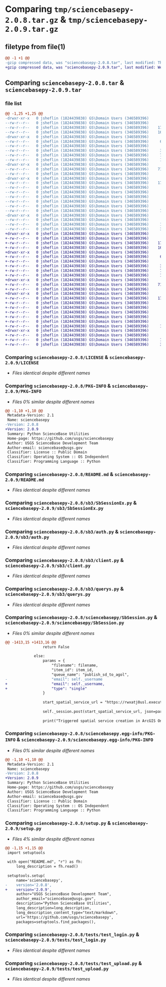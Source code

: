 # Comparing `tmp/sciencebasepy-2.0.8.tar.gz` & `tmp/sciencebasepy-2.0.9.tar.gz`

## filetype from file(1)

```diff
@@ -1 +1 @@
-gzip compressed data, was "sciencebasepy-2.0.8.tar", last modified: Thu Oct 20 21:38:24 2022, max compression
+gzip compressed data, was "sciencebasepy-2.0.9.tar", last modified: Wed Dec  7 19:50:54 2022, max compression
```

## Comparing `sciencebasepy-2.0.8.tar` & `sciencebasepy-2.0.9.tar`

### file list

```diff
@@ -1,25 +1,25 @@
-drwxr-xr-x   0 jsheflin (1824439838) GS\Domain Users (346589396)        0 2022-10-20 21:38:24.602429 sciencebasepy-2.0.8/
--rw-r--r--   0 jsheflin (1824439838) GS\Domain Users (346589396)      569 2022-10-11 20:36:33.000000 sciencebasepy-2.0.8/LICENSE
--rw-r--r--   0 jsheflin (1824439838) GS\Domain Users (346589396)    17754 2022-10-20 21:38:24.601563 sciencebasepy-2.0.8/PKG-INFO
--rw-r--r--   0 jsheflin (1824439838) GS\Domain Users (346589396)    16793 2022-10-13 15:52:50.000000 sciencebasepy-2.0.8/README.md
-drwxr-xr-x   0 jsheflin (1824439838) GS\Domain Users (346589396)        0 2022-10-20 21:38:24.554583 sciencebasepy-2.0.8/sb3/
--rw-r--r--   0 jsheflin (1824439838) GS\Domain Users (346589396)     6387 2022-10-11 23:23:29.000000 sciencebasepy-2.0.8/sb3/SbSessionEx.py
--rw-r--r--   0 jsheflin (1824439838) GS\Domain Users (346589396)        0 2022-10-11 20:36:33.000000 sciencebasepy-2.0.8/sb3/__init__.py
--rw-r--r--   0 jsheflin (1824439838) GS\Domain Users (346589396)     3752 2022-10-11 20:36:33.000000 sciencebasepy-2.0.8/sb3/auth.py
--rw-r--r--   0 jsheflin (1824439838) GS\Domain Users (346589396)     7384 2022-10-11 23:23:29.000000 sciencebasepy-2.0.8/sb3/client.py
--rw-r--r--   0 jsheflin (1824439838) GS\Domain Users (346589396)     1136 2022-10-11 20:36:33.000000 sciencebasepy-2.0.8/sb3/querys.py
-drwxr-xr-x   0 jsheflin (1824439838) GS\Domain Users (346589396)        0 2022-10-20 21:38:24.575987 sciencebasepy-2.0.8/sciencebasepy/
--rw-r--r--   0 jsheflin (1824439838) GS\Domain Users (346589396)    71177 2022-10-20 20:03:35.000000 sciencebasepy-2.0.8/sciencebasepy/SbSession.py
--rw-r--r--   0 jsheflin (1824439838) GS\Domain Users (346589396)      281 2022-10-11 20:36:33.000000 sciencebasepy-2.0.8/sciencebasepy/__init__.py
-drwxr-xr-x   0 jsheflin (1824439838) GS\Domain Users (346589396)        0 2022-10-20 21:38:24.582213 sciencebasepy-2.0.8/sciencebasepy.egg-info/
--rw-r--r--   0 jsheflin (1824439838) GS\Domain Users (346589396)    17754 2022-10-20 21:38:24.000000 sciencebasepy-2.0.8/sciencebasepy.egg-info/PKG-INFO
--rw-r--r--   0 jsheflin (1824439838) GS\Domain Users (346589396)      397 2022-10-20 21:38:24.000000 sciencebasepy-2.0.8/sciencebasepy.egg-info/SOURCES.txt
--rw-r--r--   0 jsheflin (1824439838) GS\Domain Users (346589396)        1 2022-10-20 21:38:24.000000 sciencebasepy-2.0.8/sciencebasepy.egg-info/dependency_links.txt
--rw-r--r--   0 jsheflin (1824439838) GS\Domain Users (346589396)       18 2022-10-20 21:38:24.000000 sciencebasepy-2.0.8/sciencebasepy.egg-info/requires.txt
--rw-r--r--   0 jsheflin (1824439838) GS\Domain Users (346589396)       24 2022-10-20 21:38:24.000000 sciencebasepy-2.0.8/sciencebasepy.egg-info/top_level.txt
--rw-r--r--   0 jsheflin (1824439838) GS\Domain Users (346589396)       38 2022-10-20 21:38:24.602616 sciencebasepy-2.0.8/setup.cfg
--rw-r--r--   0 jsheflin (1824439838) GS\Domain Users (346589396)     1227 2022-10-20 20:07:39.000000 sciencebasepy-2.0.8/setup.py
-drwxr-xr-x   0 jsheflin (1824439838) GS\Domain Users (346589396)        0 2022-10-20 21:38:24.600059 sciencebasepy-2.0.8/tests/
--rw-r--r--   0 jsheflin (1824439838) GS\Domain Users (346589396)        0 2022-10-11 20:36:33.000000 sciencebasepy-2.0.8/tests/__init__.py
--rw-r--r--   0 jsheflin (1824439838) GS\Domain Users (346589396)     1435 2022-10-11 20:36:33.000000 sciencebasepy-2.0.8/tests/test_login.py
--rw-r--r--   0 jsheflin (1824439838) GS\Domain Users (346589396)     3729 2022-10-11 20:36:33.000000 sciencebasepy-2.0.8/tests/test_upload.py
+drwxr-xr-x   0 jsheflin (1824439838) GS\Domain Users (346589396)        0 2022-12-07 19:50:54.940765 sciencebasepy-2.0.9/
+-rw-r--r--   0 jsheflin (1824439838) GS\Domain Users (346589396)      569 2022-10-11 20:36:33.000000 sciencebasepy-2.0.9/LICENSE
+-rw-r--r--   0 jsheflin (1824439838) GS\Domain Users (346589396)    17754 2022-12-07 19:50:54.940200 sciencebasepy-2.0.9/PKG-INFO
+-rw-r--r--   0 jsheflin (1824439838) GS\Domain Users (346589396)    16793 2022-10-13 15:52:50.000000 sciencebasepy-2.0.9/README.md
+drwxr-xr-x   0 jsheflin (1824439838) GS\Domain Users (346589396)        0 2022-12-07 19:50:54.911065 sciencebasepy-2.0.9/sb3/
+-rw-r--r--   0 jsheflin (1824439838) GS\Domain Users (346589396)     6387 2022-10-11 23:23:29.000000 sciencebasepy-2.0.9/sb3/SbSessionEx.py
+-rw-r--r--   0 jsheflin (1824439838) GS\Domain Users (346589396)        0 2022-10-11 20:36:33.000000 sciencebasepy-2.0.9/sb3/__init__.py
+-rw-r--r--   0 jsheflin (1824439838) GS\Domain Users (346589396)     3752 2022-10-11 20:36:33.000000 sciencebasepy-2.0.9/sb3/auth.py
+-rw-r--r--   0 jsheflin (1824439838) GS\Domain Users (346589396)     7384 2022-10-11 23:23:29.000000 sciencebasepy-2.0.9/sb3/client.py
+-rw-r--r--   0 jsheflin (1824439838) GS\Domain Users (346589396)     1136 2022-10-11 20:36:33.000000 sciencebasepy-2.0.9/sb3/querys.py
+drwxr-xr-x   0 jsheflin (1824439838) GS\Domain Users (346589396)        0 2022-12-07 19:50:54.916826 sciencebasepy-2.0.9/sciencebasepy/
+-rw-r--r--   0 jsheflin (1824439838) GS\Domain Users (346589396)    71215 2022-12-06 22:19:43.000000 sciencebasepy-2.0.9/sciencebasepy/SbSession.py
+-rw-r--r--   0 jsheflin (1824439838) GS\Domain Users (346589396)      281 2022-10-11 20:36:33.000000 sciencebasepy-2.0.9/sciencebasepy/__init__.py
+drwxr-xr-x   0 jsheflin (1824439838) GS\Domain Users (346589396)        0 2022-12-07 19:50:54.920873 sciencebasepy-2.0.9/sciencebasepy.egg-info/
+-rw-r--r--   0 jsheflin (1824439838) GS\Domain Users (346589396)    17754 2022-12-07 19:50:54.000000 sciencebasepy-2.0.9/sciencebasepy.egg-info/PKG-INFO
+-rw-r--r--   0 jsheflin (1824439838) GS\Domain Users (346589396)      397 2022-12-07 19:50:54.000000 sciencebasepy-2.0.9/sciencebasepy.egg-info/SOURCES.txt
+-rw-r--r--   0 jsheflin (1824439838) GS\Domain Users (346589396)        1 2022-12-07 19:50:54.000000 sciencebasepy-2.0.9/sciencebasepy.egg-info/dependency_links.txt
+-rw-r--r--   0 jsheflin (1824439838) GS\Domain Users (346589396)       18 2022-12-07 19:50:54.000000 sciencebasepy-2.0.9/sciencebasepy.egg-info/requires.txt
+-rw-r--r--   0 jsheflin (1824439838) GS\Domain Users (346589396)       24 2022-12-07 19:50:54.000000 sciencebasepy-2.0.9/sciencebasepy.egg-info/top_level.txt
+-rw-r--r--   0 jsheflin (1824439838) GS\Domain Users (346589396)       38 2022-12-07 19:50:54.940922 sciencebasepy-2.0.9/setup.cfg
+-rw-r--r--   0 jsheflin (1824439838) GS\Domain Users (346589396)     1227 2022-12-07 19:48:07.000000 sciencebasepy-2.0.9/setup.py
+drwxr-xr-x   0 jsheflin (1824439838) GS\Domain Users (346589396)        0 2022-12-07 19:50:54.939315 sciencebasepy-2.0.9/tests/
+-rw-r--r--   0 jsheflin (1824439838) GS\Domain Users (346589396)        0 2022-10-11 20:36:33.000000 sciencebasepy-2.0.9/tests/__init__.py
+-rw-r--r--   0 jsheflin (1824439838) GS\Domain Users (346589396)     1435 2022-10-11 20:36:33.000000 sciencebasepy-2.0.9/tests/test_login.py
+-rw-r--r--   0 jsheflin (1824439838) GS\Domain Users (346589396)     3729 2022-10-11 20:36:33.000000 sciencebasepy-2.0.9/tests/test_upload.py
```

### Comparing `sciencebasepy-2.0.8/LICENSE` & `sciencebasepy-2.0.9/LICENSE`

 * *Files identical despite different names*

### Comparing `sciencebasepy-2.0.8/PKG-INFO` & `sciencebasepy-2.0.9/PKG-INFO`

 * *Files 0% similar despite different names*

```diff
@@ -1,10 +1,10 @@
 Metadata-Version: 2.1
 Name: sciencebasepy
-Version: 2.0.8
+Version: 2.0.9
 Summary: Python ScienceBase Utilities
 Home-page: https://github.com/usgs/sciencebasepy
 Author: USGS ScienceBase Development Team
 Author-email: sciencebase@usgs.gov
 Classifier: License :: Public Domain
 Classifier: Operating System :: OS Independent
 Classifier: Programming Language :: Python
```

### Comparing `sciencebasepy-2.0.8/README.md` & `sciencebasepy-2.0.9/README.md`

 * *Files identical despite different names*

### Comparing `sciencebasepy-2.0.8/sb3/SbSessionEx.py` & `sciencebasepy-2.0.9/sb3/SbSessionEx.py`

 * *Files identical despite different names*

### Comparing `sciencebasepy-2.0.8/sb3/auth.py` & `sciencebasepy-2.0.9/sb3/auth.py`

 * *Files identical despite different names*

### Comparing `sciencebasepy-2.0.8/sb3/client.py` & `sciencebasepy-2.0.9/sb3/client.py`

 * *Files identical despite different names*

### Comparing `sciencebasepy-2.0.8/sb3/querys.py` & `sciencebasepy-2.0.9/sb3/querys.py`

 * *Files identical despite different names*

### Comparing `sciencebasepy-2.0.8/sciencebasepy/SbSession.py` & `sciencebasepy-2.0.9/sciencebasepy/SbSession.py`

 * *Files 0% similar despite different names*

```diff
@@ -1413,15 +1413,16 @@
                 return False
 
             else:
                 params = {
                     "filename": filename,
                     "item_id": item_id,
                     "queue_name": "publish_sd_to_agol",
-                    "email": self._username
+                    "email": self._username,
+                    "type": "single"
                 }
 
                 start_spatial_service_url = "https://rwxatj0usl.execute-api.us-west-2.amazonaws.com/prod/startSpatialService"
 
                 self._session.post(start_spatial_service_url, json=params)
 
                 print("Triggered spatial service creation in ArcGIS Online.")
```

### Comparing `sciencebasepy-2.0.8/sciencebasepy.egg-info/PKG-INFO` & `sciencebasepy-2.0.9/sciencebasepy.egg-info/PKG-INFO`

 * *Files 0% similar despite different names*

```diff
@@ -1,10 +1,10 @@
 Metadata-Version: 2.1
 Name: sciencebasepy
-Version: 2.0.8
+Version: 2.0.9
 Summary: Python ScienceBase Utilities
 Home-page: https://github.com/usgs/sciencebasepy
 Author: USGS ScienceBase Development Team
 Author-email: sciencebase@usgs.gov
 Classifier: License :: Public Domain
 Classifier: Operating System :: OS Independent
 Classifier: Programming Language :: Python
```

### Comparing `sciencebasepy-2.0.8/setup.py` & `sciencebasepy-2.0.9/setup.py`

 * *Files 4% similar despite different names*

```diff
@@ -1,15 +1,15 @@
 import setuptools
 
 with open("README.md", "r") as fh:
     long_description = fh.read()
 
 setuptools.setup(
     name='sciencebasepy',
-    version='2.0.8',
+    version='2.0.9',
     author="USGS ScienceBase Development Team",
     author_email="sciencebase@usgs.gov",
     description="Python ScienceBase Utilities",
     long_description=long_description,
     long_description_content_type="text/markdown",
     url='https://github.com/usgs/sciencebasepy',
     packages=setuptools.find_packages(),
```

### Comparing `sciencebasepy-2.0.8/tests/test_login.py` & `sciencebasepy-2.0.9/tests/test_login.py`

 * *Files identical despite different names*

### Comparing `sciencebasepy-2.0.8/tests/test_upload.py` & `sciencebasepy-2.0.9/tests/test_upload.py`

 * *Files identical despite different names*

